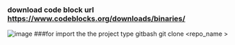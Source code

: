 ### download code block url https://www.codeblocks.org/downloads/binaries/


![image](https://github.com/amitprakash24/NewStartHub/assets/124665754/00a81492-fa05-479b-9caa-3f4b6d53edef)
###for import the the project type gitbash git clone <repo_name >
